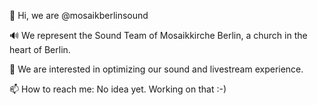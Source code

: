 👋 Hi, we are @mosaikberlinsound

🔊 We represent the Sound Team of Mosaikkirche Berlin, a church in the heart of Berlin.

👀 We are interested in optimizing our sound and livestream experience.

📫 How to reach me: No idea yet. Working on that :-) 
